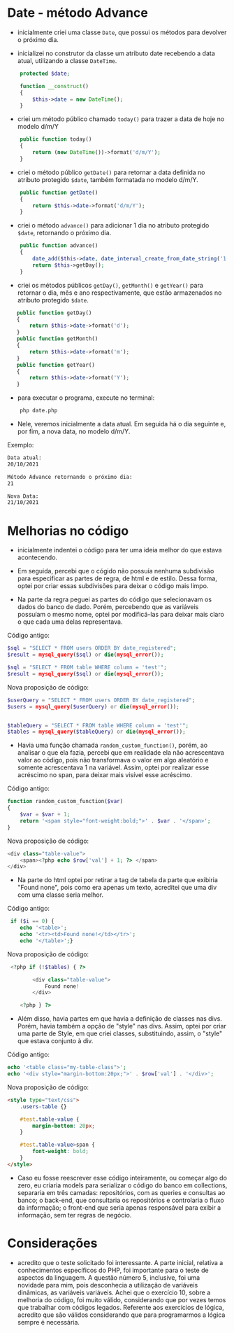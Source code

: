 # Date - método Advance

- inicialmente criei uma classe `Date`, que possui os métodos para devolver o próximo dia. 

- inicializei no construtor da classe um atributo date recebendo a data atual, utilizando a classe `DateTime`.  

```php
    protected $date;

    function __construct()
    {
        $this->date = new DateTime();
    }
```

- criei um método público chamado `today()` para trazer a data de hoje no modelo d/m/Y

```php
    public function today()
    {
        return (new DateTime())->format('d/m/Y');
    }
```
- criei o método público `getDate()` para retornar a data definida no atributo protegido `$date`, também formatada no modelo d/m/Y.

```php
    public function getDate()
    {
        return $this->date->format('d/m/Y');
    }
```
- criei o método `advance()` para adicionar 1 dia no atributo protegido `$date`, retornando o próximo dia.


```php
    public function advance()
    {
        date_add($this->date, date_interval_create_from_date_string('1 day'));
        return $this->getDay();
    }
```

- criei os métodos públicos `getDay()`, `getMonth()` e `getYear()` para retornar o dia, mês e ano respectivamente, que estão armazenados no atributo protegido `$date`.

 ```php
    public function getDay()
    {
        return $this->date->format('d');
    }
    public function getMonth()
    {
        return $this->date->format('m');
    }
    public function getYear()
    {
        return $this->date->format('Y');
    }

```
- para executar o programa, execute no terminal: 
```bash
    php date.php
```
- Nele, veremos inicialmente a data atual. Em seguida há o dia seguinte e, por fim, a nova data, no modelo d/m/Y.

Exemplo:
```bash
Data atual:
20/10/2021

Método Advance retornando o próximo dia:
21

Nova Data:
21/10/2021
```



# Melhorias no código

- inicialmente indentei o código para ter uma ideia melhor do que estava acontecendo. 

- Em seguida, percebi que o cógido não possuía nenhuma subdivisão para especificar as partes de regra, de html e de estilo. Dessa forma, optei por criar essas subdivisões para deixar o código mais limpo. 

- Na parte da regra peguei as partes do código que selecionavam os dados do banco de dado. Porém, percebendo que as variáveis possuíam o mesmo nome, optei por modificá-las para deixar mais claro o que cada uma delas representava. 

Código antigo:
```php 
$sql = "SELECT * FROM users ORDER BY date_registered";
$result = mysql_query($sql) or die(mysql_error()); 

$sql = "SELECT * FROM table WHERE column = 'test'";
$result = mysql_query($sql) or die(mysql_error());
```

Nova proposição de código:
```php 
$userQuery = "SELECT * FROM users ORDER BY date_registered";
$users = mysql_query($userQuery) or die(mysql_error());


$tableQuery = "SELECT * FROM table WHERE column = 'test'";
$tables = mysql_query($tableQuery) or die(mysql_error());
```



- Havia uma função chamada `random_custom_function()`, porém, ao analisar o que ela fazia, percebi que em realidade ela não acrescentava valor ao código, pois não transformava o valor em algo aleatório e somente acrescentava 1 na variável. Assim, optei por realizar esse acréscimo no span, para deixar mais visível esse acréscimo. 

Código antigo:
```php 
function random_custom_function($var)
{
    $var = $var + 1;
    return '<span style="font-weight:bold;">' . $var . '</span>';
}
```

Nova proposição de código:
```php 
<div class="table-value">
    <span><?php echo $row['val'] + 1; ?> </span>
</div>

```
- Na parte do html optei por retirar a tag de tabela da parte que exibiria "Found none", pois como era apenas um texto, acreditei que uma div com uma classe seria melhor. 

Código antigo:
```php
 if ($i == 0) {
    echo '<table>';
    echo '<tr><td>Found none!</td></tr>';
    echo '</table>';} 
```

Nova proposição de código:
```php 
 <?php if (!$tables) { ?>

        <div class="table-value">
            Found none!
        </div>

    <?php } ?>
``` 


- Além disso, havia partes em que havia a definição de classes nas divs. Porém, havia também a opção de "style" nas divs. Assim, optei por criar uma parte de Style, em que criei classes, substituindo, assim, o "style" que estava conjunto à div. 

Código antigo:

```php
echo '<table class="my-table-class">';
echo '<div style="margin-bottom:20px;">' . $row['val'] . '</div>';
```

Nova proposição de código:

```html
<style type="text/css">
    .users-table {}

    #test.table-value {
        margin-bottom: 20px;
    }

    #test.table-value>span {
        font-weight: bold;
    }
</style>
```

- Caso eu fosse reescrever esse código inteiramente, ou começar algo do zero, eu criaria models para serializar o código do banco em collections, separaria em três camadas: repositórios, com as queries e consultas ao banco; o back-end, que consultaria os repositórios e controlaria o fluxo da informação; o front-end que seria apenas responsável para exibir a informação, sem ter regras de negócio. 




# Considerações

- acredito que o teste solicitado foi interessante. A parte inicial, relativa a conhecimentos específicos do PHP, foi importante para o teste de aspectos da linguagem. A questão número 5, inclusive, foi uma novidade para mim, pois desconhecia a utilização de variáveis dinâmicas, as variáveis variáveis. Achei que o exercício 10, sobre a melhoria do código, foi muito válido, considerando que por vezes temos que trabalhar com códigos legados. Referente aos exercícios de lógica, acredito que são válidos considerando que para programarmos a lógica sempre é necessária. 